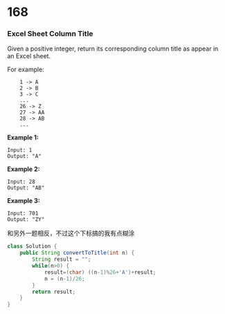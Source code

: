 # 168

### Excel Sheet Column Title

Given a positive integer, return its corresponding column title as appear in an Excel sheet.

For example:

```
    1 -> A
    2 -> B
    3 -> C
    ...
    26 -> Z
    27 -> AA
    28 -> AB 
    ...
```

**Example 1:**

```
Input: 1
Output: "A"
```

**Example 2:**

```
Input: 28
Output: "AB"
```

**Example 3:**

```
Input: 701
Output: "ZY"
```

和另外一题相反，不过这个下标搞的我有点糊涂

```java
class Solution {
    public String convertToTitle(int n) {
        String result = "";
        while(n>0) {
        	result=(char) ((n-1)%26+'A')+result;
        	n = (n-1)/26;
        }
        return result;
    }
}
```

